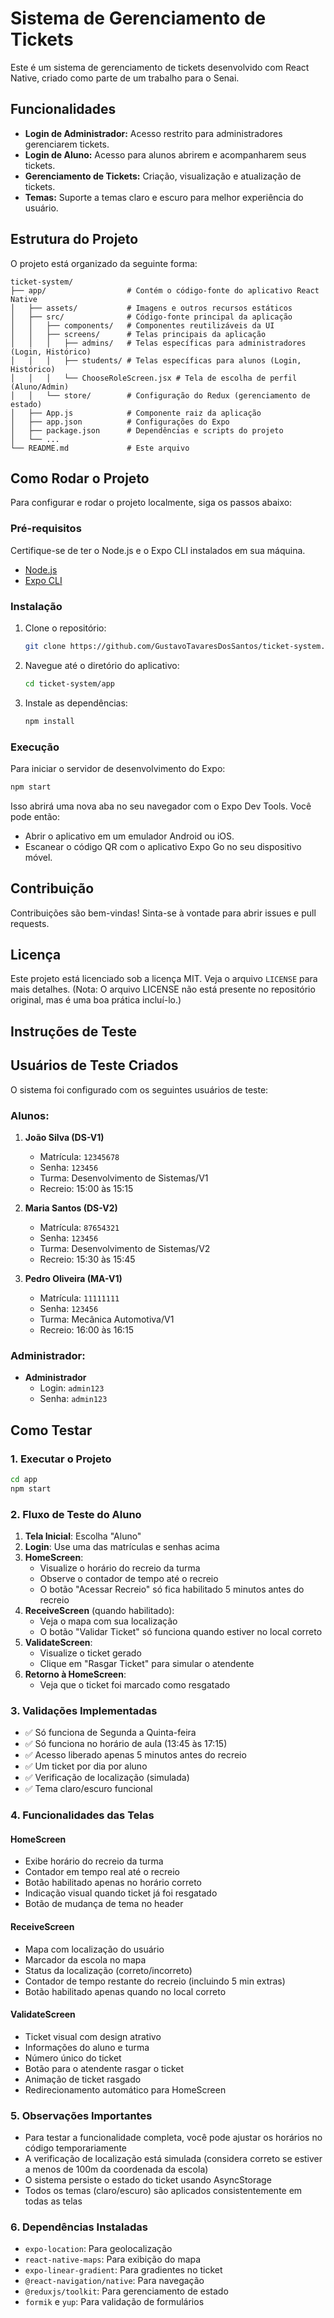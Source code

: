 # Sistema de Gerenciamento de Tickets

Este é um sistema de gerenciamento de tickets desenvolvido com React Native, criado como parte de um trabalho para o Senai.

## Funcionalidades

- **Login de Administrador:** Acesso restrito para administradores gerenciarem tickets.
- **Login de Aluno:** Acesso para alunos abrirem e acompanharem seus tickets.
- **Gerenciamento de Tickets:** Criação, visualização e atualização de tickets.
- **Temas:** Suporte a temas claro e escuro para melhor experiência do usuário.

## Estrutura do Projeto

O projeto está organizado da seguinte forma:

```
ticket-system/
├── app/                  # Contém o código-fonte do aplicativo React Native
│   ├── assets/           # Imagens e outros recursos estáticos
│   ├── src/              # Código-fonte principal da aplicação
│   │   ├── components/   # Componentes reutilizáveis da UI
│   │   ├── screens/      # Telas principais da aplicação
│   │   │   ├── admins/   # Telas específicas para administradores (Login, Histórico)
│   │   │   ├── students/ # Telas específicas para alunos (Login, Histórico)
│   │   │   └── ChooseRoleScreen.jsx # Tela de escolha de perfil (Aluno/Admin)
│   │   └── store/        # Configuração do Redux (gerenciamento de estado)
│   ├── App.js            # Componente raiz da aplicação
│   ├── app.json          # Configurações do Expo
│   ├── package.json      # Dependências e scripts do projeto
│   └── ...
└── README.md             # Este arquivo
```

## Como Rodar o Projeto

Para configurar e rodar o projeto localmente, siga os passos abaixo:

### Pré-requisitos

Certifique-se de ter o Node.js e o Expo CLI instalados em sua máquina.

- [Node.js](https://nodejs.org/)
- [Expo CLI](https://docs.expo.dev/get-started/installation/)

### Instalação

1. Clone o repositório:

   ```bash
   git clone https://github.com/GustavoTavaresDosSantos/ticket-system.git
   ```

2. Navegue até o diretório do aplicativo:

   ```bash
   cd ticket-system/app
   ```

3. Instale as dependências:

   ```bash
   npm install
   ```

### Execução

Para iniciar o servidor de desenvolvimento do Expo:

```bash
npm start
```

Isso abrirá uma nova aba no seu navegador com o Expo Dev Tools. Você pode então:

- Abrir o aplicativo em um emulador Android ou iOS.
- Escanear o código QR com o aplicativo Expo Go no seu dispositivo móvel.

## Contribuição

Contribuições são bem-vindas! Sinta-se à vontade para abrir issues e pull requests.

## Licença

Este projeto está licenciado sob a licença MIT. Veja o arquivo `LICENSE` para mais detalhes. (Nota: O arquivo LICENSE não está presente no repositório original, mas é uma boa prática incluí-lo.)




## Instruções de Teste




## Usuários de Teste Criados

O sistema foi configurado com os seguintes usuários de teste:

### Alunos:
1. **João Silva (DS-V1)**
   - Matrícula: `12345678`
   - Senha: `123456`
   - Turma: Desenvolvimento de Sistemas/V1
   - Recreio: 15:00 às 15:15

2. **Maria Santos (DS-V2)**
   - Matrícula: `87654321`
   - Senha: `123456`
   - Turma: Desenvolvimento de Sistemas/V2
   - Recreio: 15:30 às 15:45

3. **Pedro Oliveira (MA-V1)**
   - Matrícula: `11111111`
   - Senha: `123456`
   - Turma: Mecânica Automotiva/V1
   - Recreio: 16:00 às 16:15

### Administrador:
- **Administrador**
  - Login: `admin123`
  - Senha: `admin123`

## Como Testar

### 1. Executar o Projeto
```bash
cd app
npm start
```

### 2. Fluxo de Teste do Aluno

1. **Tela Inicial**: Escolha "Aluno"
2. **Login**: Use uma das matrículas e senhas acima
3. **HomeScreen**: 
   - Visualize o horário do recreio da turma
   - Observe o contador de tempo até o recreio
   - O botão "Acessar Recreio" só fica habilitado 5 minutos antes do recreio
4. **ReceiveScreen** (quando habilitado):
   - Veja o mapa com sua localização
   - O botão "Validar Ticket" só funciona quando estiver no local correto
5. **ValidateScreen**:
   - Visualize o ticket gerado
   - Clique em "Rasgar Ticket" para simular o atendente
6. **Retorno à HomeScreen**:
   - Veja que o ticket foi marcado como resgatado

### 3. Validações Implementadas

- ✅ Só funciona de Segunda a Quinta-feira
- ✅ Só funciona no horário de aula (13:45 às 17:15)
- ✅ Acesso liberado apenas 5 minutos antes do recreio
- ✅ Um ticket por dia por aluno
- ✅ Verificação de localização (simulada)
- ✅ Tema claro/escuro funcional

### 4. Funcionalidades das Telas

#### HomeScreen
- Exibe horário do recreio da turma
- Contador em tempo real até o recreio
- Botão habilitado apenas no horário correto
- Indicação visual quando ticket já foi resgatado
- Botão de mudança de tema no header

#### ReceiveScreen
- Mapa com localização do usuário
- Marcador da escola no mapa
- Status da localização (correto/incorreto)
- Contador de tempo restante do recreio (incluindo 5 min extras)
- Botão habilitado apenas quando no local correto

#### ValidateScreen
- Ticket visual com design atrativo
- Informações do aluno e turma
- Número único do ticket
- Botão para o atendente rasgar o ticket
- Animação de ticket rasgado
- Redirecionamento automático para HomeScreen

### 5. Observações Importantes

- Para testar a funcionalidade completa, você pode ajustar os horários no código temporariamente
- A verificação de localização está simulada (considera correto se estiver a menos de 100m da coordenada da escola)
- O sistema persiste o estado do ticket usando AsyncStorage
- Todos os temas (claro/escuro) são aplicados consistentemente em todas as telas

### 6. Dependências Instaladas

- `expo-location`: Para geolocalização
- `react-native-maps`: Para exibição do mapa
- `expo-linear-gradient`: Para gradientes no ticket
- `@react-navigation/native`: Para navegação
- `@reduxjs/toolkit`: Para gerenciamento de estado
- `formik` e `yup`: Para validação de formulários

